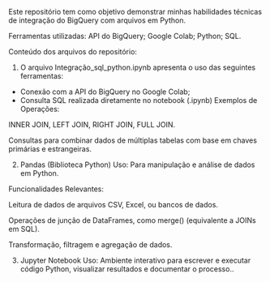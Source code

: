 Este repositório tem como objetivo demonstrar minhas habilidades técnicas de integração do BigQuery com arquivos em Python.

 Ferramentas utilizadas:
API do BigQuery;
Google Colab;
Python;
SQL.

 Conteúdo dos arquivos do repositório:

1) O arquivo Integração_sql_python.ipynb apresenta o uso das seguintes ferramentas:

- Conexão com a API do BigQuery no Google Colab;
- Consulta SQL realizada diretamente no notebook (.ipynb) 
Exemplos de Operações:

INNER JOIN, LEFT JOIN, RIGHT JOIN, FULL JOIN.

Consultas para combinar dados de múltiplas tabelas com base em chaves primárias e estrangeiras.

2) Pandas (Biblioteca Python)
Uso: Para manipulação e análise de dados em Python.

Funcionalidades Relevantes:

Leitura de dados de arquivos CSV, Excel, ou bancos de dados.

Operações de junção de DataFrames, como merge() (equivalente a JOINs em SQL).

Transformação, filtragem e agregação de dados.

3. Jupyter Notebook
Uso: Ambiente interativo para escrever e executar código Python, visualizar resultados e documentar o processo..




